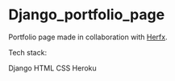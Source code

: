# Django_portfolio_page

Portfolio page made in collaboration with [Herfx](https://github.com/HerFx).

Tech stack:

Django
HTML
CSS
Heroku
